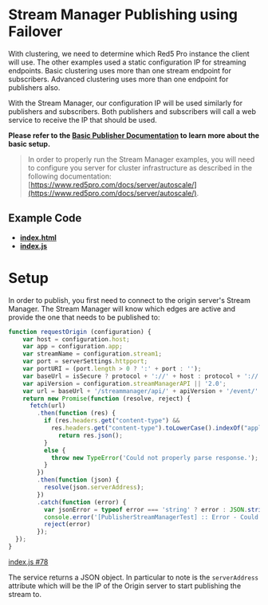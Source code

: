 # Stream Manager Publishing using Failover

With clustering, we need to determine which Red5 Pro instance the client will use. The other examples used a static configuration IP for streaming endpoints. Basic clustering uses more than one stream endpoint for subscribers. Advanced clustering uses more than one endpoint for publishers also.

With the Stream Manager, our configuration IP will be used similarly for publishers and subscribers. Both publishers and subscribers will call a web service to receive the IP that should be used.

**Please refer to the [Basic Publisher Documentation](../publish/README.md) to learn more about the basic setup.**

> In order to properly run the Stream Manager examples, you will need to configure you server for cluster infrastructure as described in the following documentation: [https://www.red5pro.com/docs/server/autoscale/](https://www.red5pro.com/docs/server/autoscale/).

## Example Code

- **[index.html](index.html)**
- **[index.js](index.js)**

# Setup

In order to publish, you first need to connect to the origin server's Stream Manager. The Stream Manager will know which edges are active and provide the one that needs to be published to:

```js
function requestOrigin (configuration) {
    var host = configuration.host;
    var app = configuration.app;
    var streamName = configuration.stream1;
    var port = serverSettings.httpport;
    var portURI = (port.length > 0 ? ':' + port : '');
    var baseUrl = isSecure ? protocol + '://' + host : protocol + '://' + host + portURI;
    var apiVersion = configuration.streamManagerAPI || '2.0';
    var url = baseUrl + '/streammanager/api/' + apiVersion + '/event/' + app + '/' + streamName + '?action=broadcast';
    return new Promise(function (resolve, reject) {
      fetch(url)
        .then(function (res) {
          if (res.headers.get("content-type") &&
            res.headers.get("content-type").toLowerCase().indexOf("application/json") >= 0) {
              return res.json();
          }
          else {
            throw new TypeError('Could not properly parse response.');
          }
        })
        .then(function (json) {
          resolve(json.serverAddress);
        })
        .catch(function (error) {
          var jsonError = typeof error === 'string' ? error : JSON.stringify(error, null, 2)
          console.error('[PublisherStreamManagerTest] :: Error - Could not request Origin IP from Stream Manager. ' + jsonError)
          reject(error)
        });
  });
}
```

[index.js #78](index.js#L78)

The service returns a JSON object. In particular to note is the `serverAddress` attribute which will be the IP of the Origin server to start publishing the stream to.
